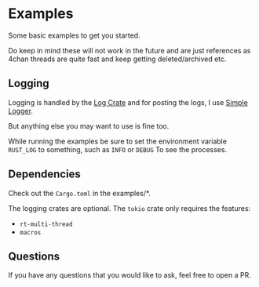 # Examples

Some basic examples to get you started.

Do keep in mind these will not work in the future and are just references as 4chan threads are quite fast
and keep getting deleted/archived etc.

## Logging

Logging is handled by the [Log Crate](<https://github.com/rust-lang/log>)
and for posting the logs, I use [Simple Logger](<https://github.com/borntyping/rust-simple_logger>).

But anything else you may want to use is fine too.

While running the examples be sure to set the environment variable `RUST_LOG` to something, such as `INFO` or `DEBUG` To see the processes.

## Dependencies

Check out the `Cargo.toml` in the examples/*.

The logging crates are optional.
The `tokio` crate only requires the features:

- `rt-multi-thread`
- `macros`

## Questions

If you have any questions that you would like to ask,
feel free to open a PR.
